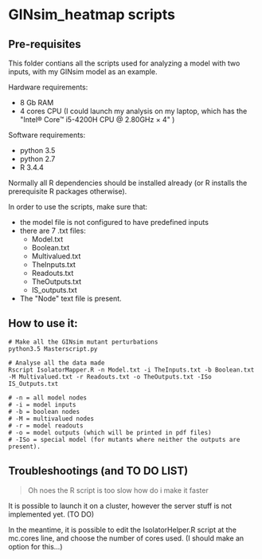 # GINsim_heatmap scripts

## Pre-requisites

This folder contians all the scripts used for analyzing a model with two inputs, with my GINsim model as an example.

Hardware requirements:

* 8 Gb RAM
* 4 cores CPU (I could launch my analysis on my laptop, which has the "Intel® Core™ i5-4200H CPU @ 2.80GHz × 4" )

Software requirements:

* python 3.5
* python 2.7
* R 3.4.4

Normally all R dependencies should be installed already (or R installs the prerequisite R packages otherwise).



In order to use the scripts, make sure that:

* the model file is not configured to have predefined inputs
* there are 7 .txt files:
    + Model.txt
    + Boolean.txt
    + Multivalued.txt
    + TheInputs.txt
    + Readouts.txt
    + TheOutputs.txt
    + IS_outputs.txt
* The "Node" text file is present.

## How to use it:

```
# Make all the GINsim mutant perturbations
python3.5 Masterscript.py

# Analyse all the data made
Rscript IsolatorMapper.R -n Model.txt -i TheInputs.txt -b Boolean.txt -M Multivalued.txt -r Readouts.txt -o TheOutputs.txt -ISo IS_Outputs.txt

# -n = all model nodes
# -i = model inputs
# -b = boolean nodes
# -M = multivalued nodes
# -r = model readouts
# -o = model outputs (which will be printed in pdf files)
# -ISo = special model (for mutants where neither the outputs are present).
```

## Troubleshootings (and TO DO LIST)

> Oh noes the R script is too slow how do i make it faster

It is possible to launch it on a cluster, however the server stuff is not implemented yet. (TO DO)

In the meantime, it is possible to edit the IsolatorHelper.R script at the mc.cores line, and choose the number of cores used. (I should make an option for this...)
